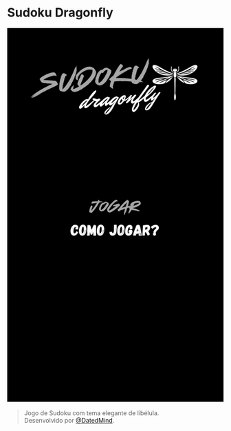 # Sudoku Dragonfly

![Tela Inicial](https://raw.githubusercontent.com/DatedMind/SudokuDragonfly/DatedMind-imagens/sdaffda(15).png)

> Jogo de Sudoku com tema elegante de libélula.  
> Desenvolvido por [@DatedMind](https://github.com/DatedMind).
